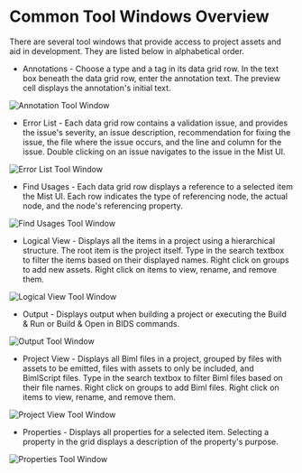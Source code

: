 # Common Tool Windows Overview

There are several tool windows that provide access to project assets and aid in development. They are listed below in alphabetical order.

* Annotations - Choose a type and a tag in its data grid row. In the text box beneath the data grid row, enter the annotation text. The preview cell displays the annotation's initial text.

![Annotation Tool Window](/img/bimlstudio/Annotation1.png)

* Error List - Each data grid row contains a validation issue, and provides the issue's severity, an issue description, recommendation for fixing the issue, the file where the issue occurs, and the line and column for the issue. Double clicking on an issue navigates to the issue in the Mist UI.

![Error List Tool Window](/img/bimlstudio/ErrorList1.png)

* Find Usages - Each data grid row displays a reference to a selected item the Mist UI. Each row indicates the type of referencing node, the actual node, and the node's referencing property.

![Find Usages Tool Window](/img/bimlstudio/FindUsages1.png)

* Logical View - Displays all the items in a project using a hierarchical structure. The root item is the project itself. Type in the search textbox to filter the items based on their displayed names. Right click on groups to add new assets. Right click on items to view, rename, and remove them.

 ![Logical View Tool Window](/img/bimlstudio/LogicalView1.png)

* Output - Displays output when building a project or executing the Build &amp; Run or Build &amp; Open in BIDS commands.

![Output Tool Window](/img/bimlstudio/Output1.png)

* Project View - Displays all Biml files in a project, grouped by files with assets to be emitted, files with assets to only be included, and BimlScript files. Type in the search textbox to filter Biml files based on their file names. Right click on groups to add Biml files. Right click on items to view, rename, and remove them.

![Project View Tool Window](/img/bimlstudio/ProjectView1.png)

* Properties - Displays all properties for a selected item. Selecting a property in the grid displays a description of the property's purpose.

![Properties Tool Window](/img/bimlstudio/Properties1.png)
